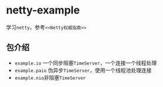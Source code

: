# netty-example

学习`netty`，参考`<<Netty权威指南>>`

## 包介绍

* `example.io` 一个同步阻塞`TimeServer`，一个连接一个线程处理
* `example.paio` 伪异步`TimeServer`，使用一个线程池处理连接
* `example.nio`非阻塞`TimeServer`
